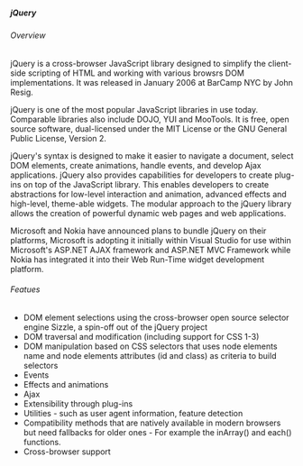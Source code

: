 ﻿##### jQuery

###### Overview
jQuery is a cross-browser JavaScript library designed to simplify the client-side scripting of HTML and working with various browsrs DOM implementations. It was released in January 2006 at BarCamp NYC by John Resig. 

jQuery is one of the most popular JavaScript libraries in use today. Comparable libraries also include DOJO, YUI and MooTools. It is free, open source software, dual-licensed under the MIT License or the GNU General Public License, Version 2. 

jQuery's syntax is designed to make it easier to navigate a document, select DOM elements, create animations, handle events, and develop Ajax applications. jQuery also provides capabilities for developers to create plug-ins on top of the JavaScript library. This enables developers to create abstractions for low-level interaction and animation, advanced effects and high-level, theme-able widgets. The modular approach to the jQuery library allows the creation of powerful dynamic web pages and web applications.

Microsoft and Nokia have announced plans to bundle jQuery on their platforms, Microsoft is adopting it initially within Visual Studio for use within Microsoft's ASP.NET AJAX framework and ASP.NET MVC Framework while Nokia has integrated it into their Web Run-Time widget development platform.

###### Featues
* DOM element selections using the cross-browser open source selector engine Sizzle, a spin-off out of the jQuery project 
* DOM traversal and modification (including support for CSS 1-3)
* DOM manipulation based on CSS selectors that uses node elements name and node elements attributes (id and class) as criteria to build selectors
* Events
* Effects and animations
* Ajax
* Extensibility through plug-ins
* Utilities - such as user agent information, feature detection
* Compatibility methods that are natively available in modern browsers but need fallbacks for older ones - For example the inArray() and each() functions.
* Cross-browser support